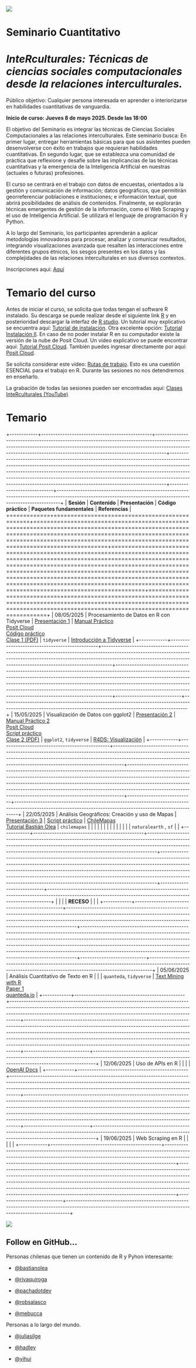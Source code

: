 ![](img/interculturales2.png)

# Seminario Cuantitativo

# ***InteRculturales:** Técnicas de ciencias sociales computacionales desde la relaciones interculturales.*

Público objetivo: Cualquier persona interesada en aprender o interiorizarse en habilidades cuantitativas de vanguardia.

**Inicio de curso: Jueves 8 de mayo 2025. Desde las 18:00**

El objetivo del Seminario es integrar las técnicas de Ciencias Sociales Computacionales a las relaciones interculturales. Este seminario busca: En primer lugar, entregar herramientas básicas para que sus asistentes pueden desenvolverse con éxito en trabajos que requieran habilidades cuantitativas. En segundo lugar, que se establezca una comunidad de práctica que reflexione y desafíe sobre las implicancias de las técnicas cuantitativas y la emergencia de la Inteligencia Artificial en nuestras (actuales o futuras) profesiones.

El curso se centrará en el trabajo con datos de encuestas, orientados a la gestión y comunicación de información; datos geográficos, que permitirán georreferenciar poblaciones e instituciones; e información textual, que abrirá posibilidades de análisis de contenidos. Finalmente, se explorarán técnicas emergentes de gestión de la información, como el Web Scraping y el uso de Inteligencia Artificial. Se utilizará el lenguaje de programación R y Python.

A lo largo del Seminario, los participantes aprenderán a aplicar metodologías innovadoras para procesar, analizar y comunicar resultados, integrando visualizaciones avanzada que resalten las interacciones entre diferentes grupos étnicos, los sesgos presentes en los datos y las complejidades de las relaciones interculturales en sus diversos contextos.

Inscripciones aquí: [Aquí](https://forms.cloud.microsoft/r/10cuEygf00)

# Temario del curso

Antes de iniciar el curso, se solicita que todas tengan el software R instalado. Su descarga se puede realizar desde el siguiente link [R](https://cran.r-project.org/bin/windows/base/) y en posterioridad descargar la interfaz de [R studio](https://posit.co/download/rstudio-desktop/). Un tutorial muy explicativo se encuentra aquí: [Tutorial de instalación](https://www.youtube.com/watch?v=RtkCAKXsVbw&t=204s). Otra excelente opción: [Tutorial Instalación II](https://bastianolea.rbind.io/blog/r_introduccion/instalar_r/). En caso de no poder instalar R en su computador existe la versión de la nube de Posit Cloud. Un vídeo explicativo se puede encontrar aquí: [Tutorial Posit Cloud](https://www.youtube.com/watch?v=hZuCmgoSGzM). También puedes ingresar directamente por aquí: [Posit Cloud](https://posit.cloud/).

Se solicita considerar este vídeo: [Rutas de trabajo](https://www.youtube.com/watch?v=gWcmdA_uGVY). Esto es una cuestión ESENCIAL para el trabajo en R. Durante las sesiones no nos detendremos en enseñarlo.

La grabación de todas las sesiones pueden ser encontradas aquí: [Clases InteRculturales (YouTube)](https://youtube.com/playlist?list=PL8V8dGNnJoBQUQ0lXLNRAtuDXb3UCZ9NX&si=Q6AmGrO4gpyabDlW)

# Temario

+------------+-----------------------------------------------+----------------------------------------------------------------------------------------------------------------------------------------------------------------------------------------------------------------------------------------------+----------------------------------------------------------------------------------------------------------------------------------------------------------------------------------------------------------------------------------------------------------------------------------------------------------------------------------------------------------------------------------------------------+----------------------------+-------------------------------------------------------------------------------------------------------------------------------------------------------------+
| **Sesión** | **Contenido**                                 | **Presentación**                                                                                                                                                                                                                             | **Código práctico**                                                                                                                                                                                                                                                                                                                                                                                | **Paquetes fundamentales** | **Referencias**                                                                                                                                             |
+============+===============================================+==============================================================================================================================================================================================================================================+====================================================================================================================================================================================================================================================================================================================================================================================================+============================+=============================================================================================================================================================+
| 08/05/2025 | Procesamiento de Datos en R con Tidyverse     | [Presentación 1](https://centrociir.github.io/interculturales/clases/clase1/pres/presentacion-1.html)                                                                                                                                        | [Manual Práctico](https://centrociir.github.io/interculturales/clases/clase1/clase_1.html) <br> [Posit Cloud](https://posit.cloud/content/10310196) <br> [Código práctico](https://github.com/centrociir/interculturales/blob/main/clases/clase1/practico/practico_1.R) <br> [Clase 1 (PDF)](https://github.com/centrociir/interculturales/blob/main/clases/clase1/interculturales_1.pdf)          | `tidyverse`                | [Introducción a Tidyverse](https://r4ds.had.co.nz/tidy-data.html)                                                                                           |
+------------+-----------------------------------------------+----------------------------------------------------------------------------------------------------------------------------------------------------------------------------------------------------------------------------------------------+----------------------------------------------------------------------------------------------------------------------------------------------------------------------------------------------------------------------------------------------------------------------------------------------------------------------------------------------------------------------------------------------------+----------------------------+-------------------------------------------------------------------------------------------------------------------------------------------------------------+
| 15/05/2025 | Visualización de Datos con ggplot2            | [Presentación 2](https://centrociir.github.io/interculturales/clases/clase2/presentacion/presentacion-2.html)                                                                                                                                | [Manual Práctico 2](https://centrociir.github.io/interculturales/clases/clase2/practico/practico2.html) <br> [Posit Cloud](https://posit.cloud/content/10365718) <br> [Script práctico](https://github.com/centrociir/interculturales/blob/main/clases/clase2/script_practico.R) <br> [Clase 2 (PDF)](https://github.com/centrociir/interculturales/blob/main/clases/clase2/interculturales_2.pdf) | `ggplot2`, `tidyverse`     | [R4DS: Visualización](https://r4ds.had.co.nz/data-visualisation.html)                                                                                       |
+------------+-----------------------------------------------+----------------------------------------------------------------------------------------------------------------------------------------------------------------------------------------------------------------------------------------------+----------------------------------------------------------------------------------------------------------------------------------------------------------------------------------------------------------------------------------------------------------------------------------------------------------------------------------------------------------------------------------------------------+----------------------------+-------------------------------------------------------------------------------------------------------------------------------------------------------------+
| 22/05/2025 | Análisis Geográficos: Creación y uso de Mapas | [Presentación 3](https://centrociir.github.io/interculturales/clases/clase3/presentacion/presentacion_clase3.html) \| [Script práctico](https://github.com/centrociir/interculturales/blob/main/clases/clase3/practico/codigo_practico3.R%$) | [ChileMapas](https://github.com/juanmiguelsr/chilemapas) <br> [Tutorial Bastián Olea](https://rpubs.com/bastimapache/mapa_urbano_rm)                                                                                                                                                                                                                                                               | `chilemapas`               |                                                                                                                                                             |
|            |                                               |                                                                                                                                                                                                                                              |                                                                                                                                                                                                                                                                                                                                                                                                    |                            |                                                                                                                                                             |
|            |                                               |                                                                                                                                                                                                                                              |                                                                                                                                                                                                                                                                                                                                                                                                    | `naturalearth` , `sf`      |                                                                                                                                                             |
+------------+-----------------------------------------------+----------------------------------------------------------------------------------------------------------------------------------------------------------------------------------------------------------------------------------------------+----------------------------------------------------------------------------------------------------------------------------------------------------------------------------------------------------------------------------------------------------------------------------------------------------------------------------------------------------------------------------------------------------+----------------------------+-------------------------------------------------------------------------------------------------------------------------------------------------------------+
|            |                                               |                                                                                                                                                                                                                                              | **RECESO**                                                                                                                                                                                                                                                                                                                                                                                         |                            |                                                                                                                                                             |
+------------+-----------------------------------------------+----------------------------------------------------------------------------------------------------------------------------------------------------------------------------------------------------------------------------------------------+----------------------------------------------------------------------------------------------------------------------------------------------------------------------------------------------------------------------------------------------------------------------------------------------------------------------------------------------------------------------------------------------------+----------------------------+-------------------------------------------------------------------------------------------------------------------------------------------------------------+
| 05/06/2025 | Análisis Cuantitativo de Texto en R           |                                                                                                                                                                                                                                              |                                                                                                                                                                                                                                                                                                                                                                                                    | `quanteda`, `tidyverse`    | [Text Mining with R](https://www.tidytextmining.com) <br> [Paper 1](https://doi.org/10.1080/19312458.2017.1387238) <br> [quanteda.io](https://quanteda.io/) |
+------------+-----------------------------------------------+----------------------------------------------------------------------------------------------------------------------------------------------------------------------------------------------------------------------------------------------+----------------------------------------------------------------------------------------------------------------------------------------------------------------------------------------------------------------------------------------------------------------------------------------------------------------------------------------------------------------------------------------------------+----------------------------+-------------------------------------------------------------------------------------------------------------------------------------------------------------+
| 12/06/2025 | Uso de APIs en R                              |                                                                                                                                                                                                                                              |                                                                                                                                                                                                                                                                                                                                                                                                    |                            | [OpenAI Docs](https://platform.openai.com/docs/)                                                                                                            |
+------------+-----------------------------------------------+----------------------------------------------------------------------------------------------------------------------------------------------------------------------------------------------------------------------------------------------+----------------------------------------------------------------------------------------------------------------------------------------------------------------------------------------------------------------------------------------------------------------------------------------------------------------------------------------------------------------------------------------------------+----------------------------+-------------------------------------------------------------------------------------------------------------------------------------------------------------+
| 19/06/2025 | Web Scraping en R                             |                                                                                                                                                                                                                                              |                                                                                                                                                                                                                                                                                                                                                                                                    |                            |                                                                                                                                                             |
+------------+-----------------------------------------------+----------------------------------------------------------------------------------------------------------------------------------------------------------------------------------------------------------------------------------------------+----------------------------------------------------------------------------------------------------------------------------------------------------------------------------------------------------------------------------------------------------------------------------------------------------------------------------------------------------------------------------------------------------+----------------------------+-------------------------------------------------------------------------------------------------------------------------------------------------------------+

![](img/sticker_ciir_rosa_v2.png)

## Follow en GitHub...

Personas chilenas que tienen un contenido de R y Pyhon interesante:

-   [\@bastianolea](https://github.com/bastianolea)

-   [\@rivaquiroga](https://github.com/rivaquiroga/)

-   [\@pachadotdev](https://github.com/pachadotdev)

-   [\@robsalasco](https://github.com/robsalasco)

-   [\@mebucca](https://github.com/mebucca)

Personas a lo largo del mundo.

-   [\@juliasilge](https://github.com/)

-   [\@hadley](https://github.com/hadley)

-   [\@yihui](https://github.com/yihui)

